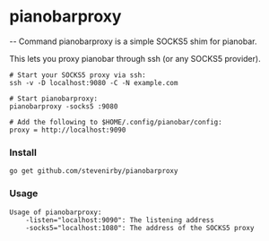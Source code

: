 # pianobarproxy
--
Command pianobarproxy is a simple SOCKS5 shim for pianobar.

This lets you proxy pianobar through ssh (or any SOCKS5 provider).

    # Start your SOCKS5 proxy via ssh:
    ssh -v -D localhost:9080 -C -N example.com

    # Start pianobarproxy:
    pianobarproxy -socks5 :9080

    # Add the following to $HOME/.config/pianobar/config:
    proxy = http://localhost:9090

### Install

    go get github.com/stevenirby/pianobarproxy


### Usage

    Usage of pianobarproxy:
        -listen="localhost:9090": The listening address
        -socks5="localhost:1080": The address of the SOCKS5 proxy

